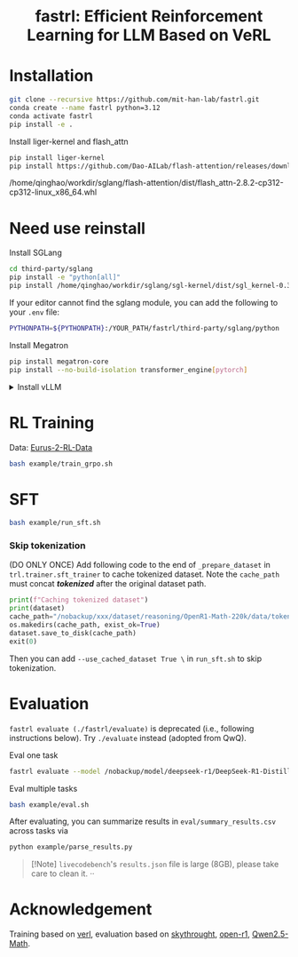 <h1 style="text-align: center;">fastrl: Efficient Reinforcement Learning for LLM Based on VeRL</h1>





# Installation

```bash
git clone --recursive https://github.com/mit-han-lab/fastrl.git
conda create --name fastrl python=3.12
conda activate fastrl
pip install -e .
```

Install liger-kernel and flash_attn
```bash
pip install liger-kernel
pip install https://github.com/Dao-AILab/flash-attention/releases/download/v2.8.2/flash_attn-2.8.2+cu12torch2.7cxx11abiTRUE-cp312-cp312-linux_x86_64.whl
```
/home/qinghao/workdir/sglang/flash-attention/dist/flash_attn-2.8.2-cp312-cp312-linux_x86_64.whl

# Need use reinstall

Install SGLang

```bash
cd third-party/sglang
pip install -e "python[all]"
pip install /home/qinghao/workdir/sglang/sgl-kernel/dist/sgl_kernel-0.3.3-cp310-abi3-linux_x86_64.whl
```
If your editor cannot find the sglang module, you can add the following to your `.env` file:
```bash
PYTHONPATH=${PYTHONPATH}:/YOUR_PATH/fastrl/third-party/sglang/python
```

Install Megatron

```bash
pip install megatron-core
pip install --no-build-isolation transformer_engine[pytorch]
```

<details>
<summary>Install vLLM</summary>

```bash
cd third-party/vllm
VLLM_USE_PRECOMPILED=1 pip install -e .
```
If your editor cannot find the vllm module, you can add the following to your `.env` file:
```bash
PYTHONPATH=${PYTHONPATH}:/YOUR_PATH/fastrl/third-party/vllm
```

Install flashinfer (optional)
```bash
pip install https://github.com/flashinfer-ai/flashinfer/releases/download/v0.2.3/flashinfer_python-0.2.3+cu124torch2.6-cp38-abi3-linux_x86_64.whl
```
</details>

# RL Training

Data: [Eurus-2-RL-Data](https://huggingface.co/datasets/PRIME-RL/Eurus-2-RL-Data)

```bash
bash example/train_grpo.sh
```

# SFT

```bash
bash example/run_sft.sh
```

### Skip tokenization

(DO ONLY ONCE) Add following code to the end of `_prepare_dataset` in `trl.trainer.sft_trainer` to cache tokenized dataset. Note the `cache_path` must concat ***tokenized*** after the original dataset path.
```python
print(f"Caching tokenized dataset")
print(dataset)
cache_path="/nobackup/xxx/dataset/reasoning/OpenR1-Math-220k/data/tokenized"
os.makedirs(cache_path, exist_ok=True)
dataset.save_to_disk(cache_path)
exit(0)
```

Then you can add `--use_cached_dataset True \` in `run_sft.sh` to skip tokenization.

# Evaluation


`fastrl evaluate (./fastrl/evaluate)` is deprecated (i.e., following instructions below). Try `./evaluate` instead (adopted from QwQ).

Eval one task

```bash
fastrl evaluate --model /nobackup/model/deepseek-r1/DeepSeek-R1-Distill-Qwen-7B --dataset AIME24 --split train --tp 4 --temperatures 0.0
```

Eval multiple tasks
```bash
bash example/eval.sh
```

After evaluating, you can summarize results in `eval/summary_results.csv` across tasks via
```bash
python example/parse_results.py
```
> \[!Note\]
> `livecodebench`'s `results.json` file is large (8GB), please take care to clean it.
··

# Acknowledgement

Training based on [verl](https://github.com/volcengine/verl), evaluation based on [skythrought](https://github.com/NovaSky-AI/SkyThought), [open-r1](https://github.com/huggingface/open-r1), [Qwen2.5-Math](https://github.com/QwenLM/Qwen2.5-Math).


